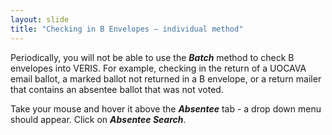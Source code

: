```yaml
---
layout: slide
title: "Checking in B Envelopes – individual method"
---
```


Periodically, you will not be able to use the ***Batch*** method to check B envelopes into VERIS.  For example, checking in the return of a UOCAVA email ballot, a marked ballot not returned in a B envelope, or a return mailer that contains an absentee ballot that was not voted. 

Take your mouse and hover it above the ***Absentee*** tab - a drop down menu should appear.  Click on ***Absentee Search***.
